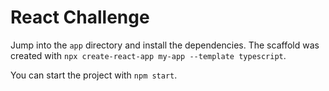 # React Challenge

Jump into the `app` directory and install the dependencies. The scaffold was created with
`npx create-react-app my-app --template typescript`.

You can start the project with `npm start`.
